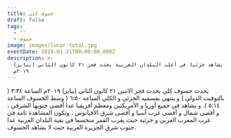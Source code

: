 ```yaml
---
title: خسوف كلي
draft: false
tags:
  - ''
  - خسوف
image: images/lunar-total.jpg
eventDate: 2019-01-21T00:00:00.000Z
description: >-
  خسوف كلي يشاهد جزئيا في أغلب البلدان العربية يحدث فجر ٢١ كانون الثاني (يناير)
  ٢٠١٩م
---
```


يحدث خسوف كلي يحدث فجر الاثنين ٢١ كانون الثاني (يناير) ٢٠١٩م الساعة ٣:٣٤ ( بالتوقيت الدولي ) و ينتهي بقسميه الجزئي و الكلي الساعة ٦:٥٠ ( وسط الخسوف الساعة ٥:١٤ ).
و يشاهد في جميع أورپا و الأمريكتين ومعظم أفريقيا عدا أقصى جنوبها الشرقي ، و أقصى شمال و أقصى غرب آسيا و أقصى شرق الأقيانوس ، وتكون المشاهدة تامة في غرب المغرب العربي و جزئية حيث يغرب القمر منخسفا في بقية البلدان العربية عدا جنوب شرق الجزيرة العربية حيث لا يشاهد الخسوف.
